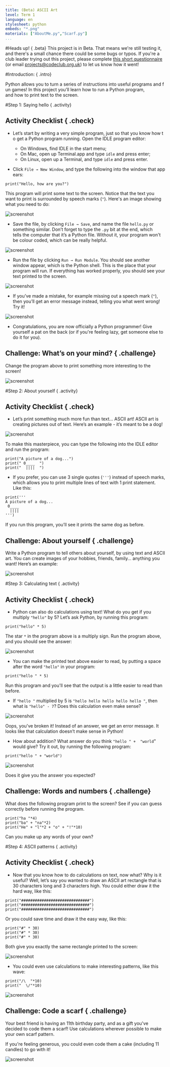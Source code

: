 ```yaml
---
title: (Beta) ASCII Art
level: Term 1
language: en
stylesheet: python
embeds: "*.png"
materials: ["AboutMe.py","Scarf.py"]
...
```


#Heads up! { .beta}
This project is in Beta. That means we're still testing it, and there's a small chance there could be some bugs or typos. If you're a club leader trying out this project, please complete <a href="https://docs.google.com/forms/d/1eMCfpYe3v7eYu5M8rSqLKlmq7cczLCLHx66csgyUyVU/viewform?usp=send_form" target="_blank">this short questionnaire</a> (or email projects@codeclub.org.uk) to let us know how it went!

#Introduction:  { .intro}

Python allows you to turn a series of instructions into useful programs and fun games! In this project you’ll learn how to run a Python program, and how to print text to the screen.

#Step 1: Saying hello { .activity}
## Activity Checklist { .check}

+ Let’s start by writing a very simple program, just so that you know how to get a Python program running. Open the IDLE program editor: 
    + On Windows, find IDLE in the start menu; 
    + On Mac, open up Terminal.app and type `idle` and press enter;
    + On Linux, open up a Terminal, and type `idle` and press enter.

+ Click `File → New Window`, and type the following into the window that appears:

```{.language-python}
print("Hello, how are you?")
```

This program will print some text to the screen. Notice that the text you want to print is surrounded by speech marks (`"`). Here's an image showing what you need to do:

![screenshot](ascii-hello.png)

+ Save the file, by clicking `File → Save`, and name the file `hello.py` or something similar. Don’t forget to type the `.py` bit at the end, which tells the computer that it’s a Python file. Without it, your program won't be colour coded, which can be really helpful.

![screenshot](ascii-save.png)

+ Run the file by clicking `Run → Run Module`. You should see another window appear, which is the Python shell. This is the place that your program will run. If everything has worked properly, you should see your text printed to the screen.

![screenshot](ascii-run.png)

+ If you’ve made a mistake, for example missing out a speech mark (`"`), then you’ll get an error message instead, telling you what went wrong! Try it!

![screenshot](ascii-error.png)

+ Congratulations, you are now officially a Python programmer! Give yourself a pat on the back (or if you're feeling lazy, get someone else to do it for you).

## Challenge: What’s on your mind? { .challenge}
Change the program above to print something more interesting to the screen!

![screenshot](ascii-mind.png)

#Step 2: About yourself { .activity}
## Activity Checklist { .check}

+ Let’s print something much more fun than text… ASCII art! ASCII art is creating pictures out of text. Here’s an example - it’s meant to be a dog!

![screenshot](ascii-dog.png)

To make this masterpiece, you can type the following into the IDLE editor and run the program:

```{.language-python}
print("A picture of a dog...")
print(" 0____  ")
print("  ||||  ")
```

+ If you prefer, you can use 3 single quotes (`'''`) instead of speech marks, which allows you to print multiple lines of text with 1 print statement. Like this:

```{.language-python}
print('''
A picture of a dog...
 0____ 
  ||||  
''')
```

If you run this program, you’ll see it prints the same dog as before.

## Challenge: About yourself { .challenge}
Write a Python program to tell others about yourself, by using text and ASCII art. You can create images of your hobbies, friends, family… anything you want! Here’s an example:

![screenshot](ascii-aboutMe.png)

#Step 3: Calculating text { .activity}
## Activity Checklist { .check}

+ Python can also do calculations using text! What do you get if you multiply `"hello"` by 5? Let’s ask Python, by running this program:

```{.language-python}
print("hello" * 5)
```

The star `*` in the program above is a multiply sign. Run the program above, and you should see the answer:

![screenshot](ascii-textcalc.png)

+ You can make the printed text above easier to read, by putting a space after the word `"hello"` in your program:

```{.language-python}
print("hello " * 5)
```

Run this program and you'll see that the output is a little easier to read than before.

+ If `"hello "` multiplied by 5 is `"hello hello hello hello hello "`, then what is `"hello" - 7`? Does this calculation even make sense?

![screenshot](ascii-minus.png)

Oops, you've broken it! Instead of an answer, we get an error message. It looks like that calculation doesn’t make sense in Python!

+ How about addition? What answer do you think `"hello " +  "world`" would give? Try it out, by running the following program:

```{.language-python}
print("hello " + "world")
```

![screenshot](ascii-textadd.png)

Does it give you the answer you expected?

## Challenge: Words and numbers { .challenge}
What does the following program print to the screen? See if you can guess correctly before running the program.

```{.language-python}
print("ha "*4)
print("ba" + "na"*2)
print("He" + "l"*2 + "o" + "!"*10)
```

Can you make up any words of your own?

#Step 4: ASCII patterns { .activity}
## Activity Checklist { .check}

+ Now that you know how to do calculations on text, now what? Why is it useful? Well, let’s say you wanted to draw an ASCII art rectangle that is 30 characters long and 3 characters high. You could either draw it the hard way, like this:

```{.language-python}
print("##############################")
print("##############################")
print("##############################")
```

Or you could save time and draw it the easy way, like this:

```{.language-python}
print("#" * 30)
print("#" * 30)
print("#" * 30)
```

Both give you exactly the same rectangle printed to the screen:

![screenshot](ascii-rect.png)

+ You could even use calculations to make interesting patterns, like this wave:

```{.language-python}
print("/\  "*10)
print("  \/"*10)
```

![screenshot](ascii-wave.png)

## Challenge: Code a scarf { .challenge}
Your best friend is having an 11th birthday party, and as a gift you've decided to code them a scarf! Use calculations wherever possible to make your own scarf pattern.

If you're feeling generous, you could even code them a cake (including 11 candles) to go with it!

![screenshot](ascii-birthday.png)